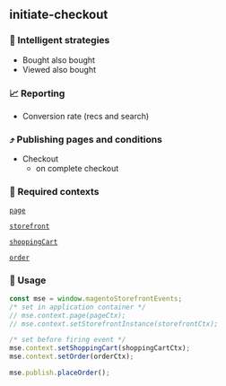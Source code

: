 ## initiate-checkout

### 🤖 Intelligent strategies

-   Bought also bought
-   Viewed also bought

### 📈 Reporting

-   Conversion rate (recs and search)

### ⤴️ Publishing pages and conditions

-   Checkout
    -   on complete checkout

### 🛄 Required contexts

[`page`](./example-contexts/mock-page-context.md)

[`storefront`](./example-contexts/mock-storefront-context.md)

[`shoppingCart`](./example-contexts/mock-shopping-cart-context.md)

[`order`](./example-contexts/mock-order-context.md)

### 🔧 Usage

```javascript
const mse = window.magentoStorefrontEvents;
/* set in application container */
// mse.context.page(pageCtx);
// mse.context.setStorefrontInstance(storefrontCtx);

/* set before firing event */
mse.context.setShoppingCart(shoppingCartCtx);
mse.context.setOrder(orderCtx);

mse.publish.placeOrder();
```
